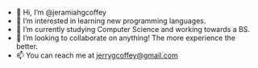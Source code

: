 - 👋 Hi, I’m @jeramiahgcoffey
- 👀 I’m interested in learning new programming languages.
- 🌱 I’m currently studying Computer Science and working towards a BS.
- 💞️ I’m looking to collaborate on anything! The more experience the better.
- 📫 You can reach me at jerrygcoffey@gmail.com

<!---
jeramiahgcoffey/jeramiahgcoffey is a ✨ special ✨ repository because its `README.md` (this file) appears on your GitHub profile.
You can click the Preview link to take a look at your changes.
--->

